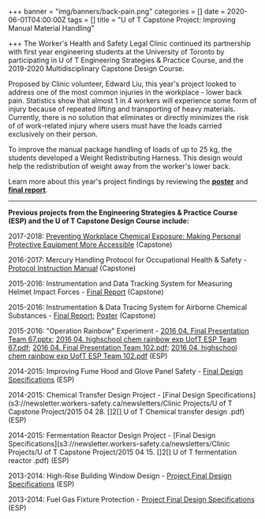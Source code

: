 +++
banner = "img/banners/back-pain.png"
categories = []
date = 2020-06-01T04:00:00Z
tags = []
title = "U of T Capstone Project: Improving Manual Material Handling"

+++
The Worker's Health and Safety Legal Clinic continued its partnership with first year engineering students at the University of Toronto by participating in U of T Engineering Strategies & Practice Course, and the 2019-2020 Multidisciplinary Capstone Design Course.

Proposed by Clinic volunteer, Edward Liu, this year's project looked to address one of the most common injuries in the workplace - lower back pain. Statistics show that almost 1 in 4 workers will experience some form of injury because of repeated lifting and transporting of heavy materials. Currently, there is no solution that eliminates or directly minimizes the risk of of work-related injury where users must have the loads carried exclusively on their person.

To improve the manual package handling of loads of up to 25 kg, the students developed a Weight Redistributing Harness. This design would help the redistribution of weight away from the worker's lower back.

Learn more about this year's project findings by reviewing the [**poster**](https://s3.amazonaws.com/newsletter.workers-safety.ca/newsletters/Clinic+Projects/U+of+T+Capstone+Project/2020-WHSLC-Capstone+Project-Poster.png) and [**final report**](https://s3.amazonaws.com/newsletter.workers-safety.ca/newsletters/Clinic+Projects/U+of+T+Capstone+Project/2020-CapstoneProject-APS490+H%26S+-+Final+Report.pdf).

***

**Previous projects from the Engineering Strategies & Practice Course (ESP) and the U of T Capstone Design Course include:**

2017-2018: [Preventing Workplace Chemical Exposure: Making Personal Protective Equipment More Accessible](https://s3.amazonaws.com/newsletter.workers-safety.ca/newsletters/Clinic+Projects/U+of+T+Capstone+Project/2017-2018+Preventing+Workplace+Chemical+Exposure+-+Making+PPE+More+Accessible.pdf) (Capstone)

2016-2017: Mercury Handling Protocol for Occupational Health & Safety - [Protocol Instruction Manual](https://s3.amazonaws.com/newsletter.workers-safety.ca/newsletters/Clinic+Projects/U+of+T+Capstone+Project/MercuryHandlingProtocol-InstructionManual.pdf) (Capstone)

2015-2016: Instrumentation and Data Tracking System for Measuring Helmet Impact Forces - [Final Report](https://s3.amazonaws.com/newsletter.workers-safety.ca/newsletters/Clinic+Projects/U+of+T+Capstone+Project/2015+03+24.+++POSTER++++HELMET+IMPACT+FORCES.pdf) (Capstone)

2015-2016: Instrumentation & Data Tracing System for Airborne Chemical Substances - [Final Report](https://s3.amazonaws.com/newsletter.workers-safety.ca/newsletters/Clinic+Projects/U+of+T+Capstone+Project/2015+03+23.++APS490+-+Final+Deliverable+-+H%26S2+-+2015.pdf); [Poster](https://s3.amazonaws.com/newsletter.workers-safety.ca/newsletters/Clinic+Projects/U+of+T+Capstone+Project/2015+03+23.++Showcase_H%26S2_APS490.pdf) (Capstone)

2015-2016: "Operation Rainbow" Experiment - [2016 04. Final Presentation Team 67.pptx](https://s3.amazonaws.com/newsletter.workers-safety.ca/newsletters/2016+04/2016+04.++Final+Presentation++Team+67.pptx); [2016 04. highschool chem rainbow exp UofT ESP Team 67.pdf](https://s3.amazonaws.com/newsletter.workers-safety.ca/newsletters/2016+04/2016+04.++highschool+chem+rainbow+exp+UofT+ESP+Team+67.pdf); [2016 04. Final Presentation Team 102.pdf](https://s3.amazonaws.com/newsletter.workers-safety.ca/newsletters/2016+04/2016+04.++Final+Presentation+Team+102.pdf); [2016 04. highschool chem rainbow exp UofT ESP Team 102.pdf](https://s3.amazonaws.com/newsletter.workers-safety.ca/newsletters/2016+04/2016+04.++highschool+chem+rainbow+exp+UofT+ESP+Team+102.pdf) (ESP)

2014-2015: Improving Fume Hood and Glove Panel Safety - [Final Design Specifications](https://s3.amazonaws.com/newsletter.workers-safety.ca/newsletters/Clinic+Projects/U+of+T+Capstone+Project/2015+04+10.+++%5B%5D2%5B%5D+++U+of+T+++Fume+Hood+--+Glove+Panel.pdf) (ESP)

2014-2015: Chemical Transfer Design Project - [Final Design Specifications](s3://newsletter.workers-safety.ca/newsletters/Clinic Projects/U of T Capstone Project/2015 04 28.   \[\]2\[\]   U of T  Chemical transfer design .pdf) (ESP)

2014-2015: Fermentation Reactor Design Project - [Final Design Specifications](s3://newsletter.workers-safety.ca/newsletters/Clinic Projects/U of T Capstone Project/2015 04 15.  \[\]2\[\]    U of T     fermentation reactor  .pdf) (ESP)

2013-2014: High-Rise Building Window Design - [Project Final Design Specifications](https://s3.amazonaws.com/newsletter.workers-safety.ca/newsletters/Clinic+Projects/U+of+T+Capstone+Project/2014+04.+U+of+T+ESP+FDS++high-rise+building+window+design.pdf) (ESP)

2013-2014: Fuel Gas Fixture Protection - [Project Final Design Specifications](https://s3.amazonaws.com/newsletter.workers-safety.ca/newsletters/Clinic+Projects/U+of+T+Capstone+Project/2014+04.+U+of+T+ESP+FDS++fuel+gas+fixtures.pdf) (ESP)